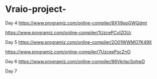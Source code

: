 # Vraio-project-

Day 4 
https://www.programiz.com/online-compiler/8X1j9qoGWQdmt

https://www.programiz.com/online-compiler/1UzcePCvIZOUr

Day 5 
https://www.programiz.com/online-compiler/2O01WWMO7K49X

https://www.programiz.com/online-compiler/7UzceePscZrjO

Day 6 
https://www.programiz.com/online-compiler/86VkrlacSohwD

Day 7 


